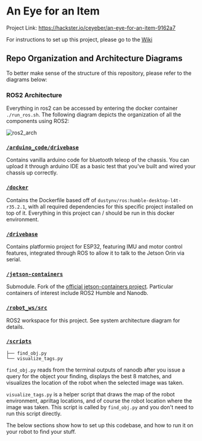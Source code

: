 # An Eye for an Item
Project Link: https://hackster.io/ceyeber/an-eye-for-an-item-9162a7

For instructions to set up this project, please go to the [Wiki](https://github.com/allenapplehead/eyeforanitem/wiki)

## Repo Organization and Architecture Diagrams
To better make sense of the structure of this repository, please refer to the diagrams below:

### ROS2 Architecture
Everything in ros2 can be accessed by entering the docker container `./run_ros.sh`. The following diagram depicts the organization of all the components using ROS2:

![ros2_arch](https://github.com/allenapplehead/eyeforanitem/assets/44914805/624e5eab-baba-4859-8425-9148fc8fa03a)

### [`/arduino_code/drivebase`](/arduino_code/drivebase)
Contains vanilla arduino code for bluetooth teleop of the chassis. You can upload it through arduino IDE as a basic test that you've built and wired your chassis up correctly.

### [`/docker`](/docker)
Contains the Dockerfile based off of `dustynv/ros:humble-desktop-l4t-r35.2.1`, with all required dependencies for this specific project installed on top of it. Everything in this project can / should be run in this docker environment.

### [`/drivebase`](/drivebase)
Contains platformio project for ESP32, featuring IMU and motor control features, integrated through ROS to allow it to talk to the Jetson Orin via serial.

### [`/jetson-containers`](/jetson-container)
Submodule. Fork of the [official jetson-containers project](https://github.com/dusty-nv/jetson-containers). Particular containers of interest include ROS2 Humble and Nanodb.

### [`/robot_ws/src`](/robot_ws/src)
ROS2 workspace for this project. See system architecture diagram for details.

### [`/scripts`](/scripts)
```
├── find_obj.py
└── visualize_tags.py
```
`find_obj.py` reads from the terminal outputs of nanodb after you issue a query for the object your finding, displays the best 8 matches, and visualizes the location of the robot when the selected image was taken. 

`visualize_tags.py` is a helper script that draws the map of the robot environment, apriltag locations, and of course the robot location where the image was taken. This script is called by `find_obj.py` and you don't need to run this script directly.

The below sections show how to set up this codebase, and how to run it on your robot to find your stuff.


